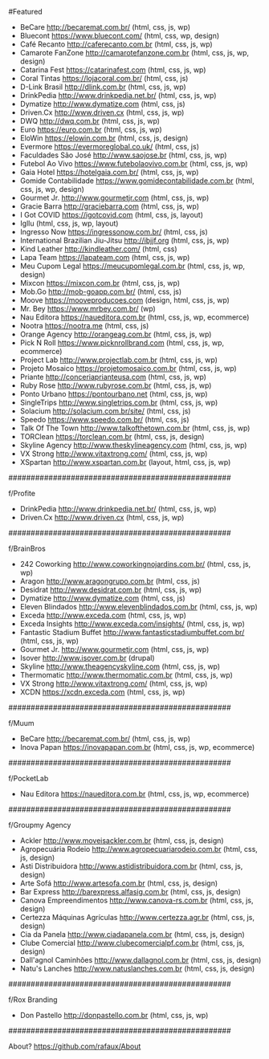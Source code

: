 #Featured

- BeCare http://becaremat.com.br/ (html, css, js, wp)
- Bluecont https://www.bluecont.com/ (html, css, wp, design)
- Café Recanto http://caferecanto.com.br (html, css, js, wp)
- Camarote FanZone http://camarotefanzone.com.br (html, css, js, wp, design)
- Catarina Fest https://catarinafest.com (html, css, js, wp)
- Coral Tintas https://lojacoral.com.br/ (html, css, js)
- D-Link Brasil http://dlink.com.br (html, css, js, wp)
- DrinkPedia http://www.drinkpedia.net.br/ (html, css, js, wp)
- Dymatize http://www.dymatize.com (html, css, js)
- Driven.Cx http://www.driven.cx (html, css, js, wp)
- DWQ http://dwq.com.br (html, css, js, wp)
- Euro https://euro.com.br (html, css, js, wp)
- EloWin https://elowin.com.br (html, css, js, design)
- Evermore https://evermoreglobal.co.uk/ (html, css, js)
- Faculdades São José http://www.saojose.br (html, css, js, wp)
- Futebol Ao Vivo https://www.futebolaovivo.com.br (html, css, js, wp)
- Gaia Hotel https://hotelgaia.com.br/ (html, css, js, wp)
- Gomide Contabilidade https://www.gomidecontabilidade.com.br (html, css, js, wp, design)
- Gourmet Jr. http://www.gourmetjr.com (html, css, js, wp)
- Gracie Barra http://graciebarra.com (html, css, js, wp)
- I Got COVID https://igotcovid.com (html, css, js, layout)
- Igllu (html, css, js, wp, layout)
- Ingresso Now https://ingressonow.com.br/ (html, css, js)
- International Brazilian Jiu-Jitsu http://ibjjf.org (html, css, js, wp)
- Kind Leather http://kindleather.com/ (html, css)
- Lapa Team https://lapateam.com (html, css, js, wp)
- Meu Cupom Legal https://meucupomlegal.com.br (html, css, js, wp, design)
- Mixcon https://mixcon.com.br (html, css, js, wp)
- Mob.Go http://mob-goapp.com.br/ (html, css, js)
- Moove https://mooveproducoes.com (design, html, css, js, wp)
- Mr. Bey https://www.mrbey.com.br/ (wp)
- Nau Editora https://naueditora.com.br (html, css, js, wp, ecommerce)
- Nootra https://nootra.me (html, css, js)
- Orange Agency http://orangeag.com.br (html, css, js, wp)
- Pick N Roll https://www.picknrollbrand.com (html, css, js, wp, ecommerce)
- Project Lab http://www.projectlab.com.br (html, css, js, wp)
- Projeto Mosaico https://projetomosaico.com.br (html, css, js, wp)
- Priante http://conceriaprianteusa.com (html, css, js, wp)
- Ruby Rose http://www.rubyrose.com.br (html, css, js, wp)
- Ponto Urbano https://pontourbano.net (html, css, js, wp)
- SingleTrips http://www.singletrips.com.br (html, css, js, wp)
- Solacium http://solacium.com.br/site/ (html, css, js)
- Speedo https://www.speedo.com.br/ (html, css, js)
- Talk Of The Town http://www.talkofthetown.com.br (html, css, js, wp)
- TORClean https://torclean.com.br (html, css, js, design)
- Skyline Agency http://www.theskylineagency.com (html, css, js, wp)
- VX Strong http://www.vitaxtrong.com/ (html, css, js, wp)
- XSpartan http://www.xspartan.com.br (layout, html, css, js, wp)

##################################################

f/Profite

- DrinkPedia http://www.drinkpedia.net.br/ (html, css, js, wp)
- Driven.Cx http://www.driven.cx (html, css, js, wp)

##################################################

f/BrainBros
- 242 Coworking http://www.coworkingnojardins.com.br/ (html, css, js, wp)
- Aragon http://www.aragongrupo.com.br (html, css, js)
- Desidrat http://www.desidrat.com.br (html, css, js, wp)
- Dymatize http://www.dymatize.com (html, css, js)
- Eleven Blindados http://www.elevenblindados.com.br (html, css, js, wp)
- Exceda http://www.exceda.com (html, css, js, wp)
- Exceda Insights http://www.exceda.com/insights/ (html, css, js, wp)
- Fantastic Stadium Buffet http://www.fantasticstadiumbuffet.com.br/ (html, css, js, wp)
- Gourmet Jr. http://www.gourmetjr.com (html, css, js, wp)
- Isover http://www.isover.com.br (drupal)
- Skyline http://www.theagencyskyline.com (html, css, js, wp)
- Thermomatic http://www.thermomatic.com.br (html, css, js, wp)
- VX Strong http://www.vitaxtrong.com/ (html, css, js, wp)
- XCDN https://xcdn.exceda.com (html, css, js, wp)

##################################################

f/Muum
- BeCare http://becaremat.com.br/ (html, css, js, wp)
- Inova Papan https://inovapapan.com.br (html, css, js, wp, ecommerce)

##################################################

f/PocketLab
- Nau Editora https://naueditora.com.br (html, css, js, wp, ecommerce)

##################################################

f/Groupmy Agency
- Ackler http://www.moveisackler.com.br (html, css, js, design)
- Agropecuária Rodeio http://www.agropecuariarodeio.com.br (html, css, js, design)
- Asti Distribuidora http://www.astidistribuidora.com.br (html, css, js, design)
- Arte Sofá http://www.artesofa.com.br (html, css, js, design)
- Bar Express http://barexpress.alfasig.com.br (html, css, js, design)
- Canova Empreendimentos http://www.canova-rs.com.br (html, css, js, design)
- Certezza Máquinas Agrículas http://www.certezza.agr.br (html, css, js, design)
- Cia da Panela http://www.ciadapanela.com.br (html, css, js, design)
- Clube Comercial http://www.clubecomercialpf.com.br (html, css, js, design)
- Dall'agnol Caminhões http://www.dallagnol.com.br (html, css, js, design)
- Natu's Lanches http://www.natuslanches.com.br (html, css, js, design)

##################################################

f/Rox Branding
- Don Pastello http://donpastello.com.br (html, css, js, wp)

##################################################

About? https://github.com/rafaux/About

